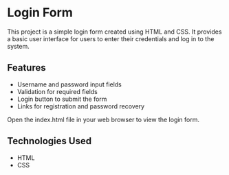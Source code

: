 # Login Form

This project is a simple login form created using HTML and CSS. It provides a basic user interface for users to enter their credentials and log in to the system.

## Features

- Username and password input fields
- Validation for required fields
- Login button to submit the form
- Links for registration and password recovery



Open the index.html file in your web browser to view the login form.

## Technologies Used

- HTML
- CSS
